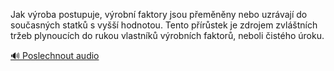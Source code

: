 
Jak výroba postupuje, výrobní faktory jsou přeměněny nebo uzrávají do současných statků s vyšší hodnotou. Tento přírůstek je zdrojem zvláštních tržeb plynoucích do rukou vlastníků výrobních faktorů, neboli čistého úroku.

[🔊 Poslechnout audio](/data/7-paragraphs/audio/chapter_95/para_004-Jak-vroba-postupuje-vrobn-faktory-jsou-pemn.mp3)
